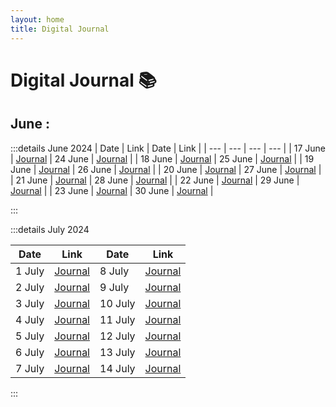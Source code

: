 ```yaml
---
layout: home
title: Digital Journal
---
```


# Digital Journal 📚

## June :

:::details June 2024
| Date | Link | Date | Link |
| --- | --- | --- | --- |
| 17 June | [Journal](./s/JuneW32024/#_17-June) | 24 June | [Journal](./s/JuneW32024/#_24-June) |
| 18 June | [Journal](./s/JuneW32024/#_18-June) | 25 June | [Journal](./s/JuneW32024/#_25-June) |
| 19 June | [Journal](./s/JuneW32024/#_19-June) | 26 June | [Journal](./s/JuneW32024/#_26-June) |
| 20 June | [Journal](./s/JuneW32024/#_20-June) | 27 June | [Journal](./s/JuneW32024/#_27-June) |
| 21 June | [Journal](./s/JuneW32024/#_21-June) | 28 June | [Journal](./s/JuneW32024/#_28-June) |
| 22 June | [Journal](./s/JuneW32024/#_22-June) | 29 June | [Journal](./s/JuneW32024/#_29-June) |
| 23 June | [Journal](./s/JuneW32024/#_23-June) | 30 June | [Journal](./s/JuneW32024/#_30-June) |

:::

:::details July 2024

| Date | Link | Date | Link |
| --- | --- | --- | --- |
| 1 July | [Journal](./s/JuneW32024/#_1-July) |  8 July | [Journal](./s/JuneW32024/#_8-July)  |
| 2 July | [Journal](./s/JuneW32024/#_2-July) |  9 July | [Journal](./s/JuneW32024/#_9-July)  |
| 3 July | [Journal](./s/JuneW32024/#_3-July) | 10 July | [Journal](./s/JuneW32024/#_10-July) |
| 4 July | [Journal](./s/JuneW32024/#_4-July) | 11 July | [Journal](./s/JuneW32024/#_11-July) |
| 5 July | [Journal](./s/JuneW32024/#_5-July) | 12 July | [Journal](./s/JuneW32024/#_12-July) |
| 6 July | [Journal](./s/JuneW32024/#_6-July) | 13 July | [Journal](./s/JuneW32024/#_13-July) |
| 7 July | [Journal](./s/JuneW32024/#_7-July) | 14 July | [Journal](./s/JuneW32024/#_14-July) |

:::